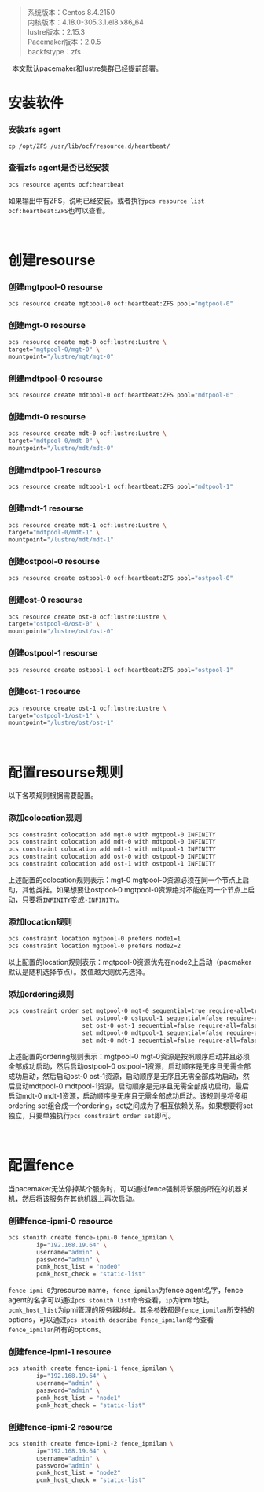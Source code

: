 > 系统版本：Centos 8.4.2150  
> 内核版本：4.18.0-305.3.1.el8.x86_64  
> lustre版本：2.15.3  
> Pacemaker版本：2.0.5  
> backfstype：zfs  

&nbsp;
本文默认pacemaker和lustre集群已经提前部署。

# 安装软件
### 安装zfs agent
```
cp /opt/ZFS /usr/lib/ocf/resource.d/heartbeat/
```

### 查看zfs agent是否已经安装
```bash
pcs resource agents ocf:heartbeat
```
如果输出中有ZFS，说明已经安装。或者执行`pcs resource list ocf:heartbeat:ZFS`也可以查看。

&nbsp;
# 创建resourse
### 创建mgtpool-0 resourse
```bash
pcs resource create mgtpool-0 ocf:heartbeat:ZFS pool="mgtpool-0"
```

### 创建mgt-0 resourse
```bash
pcs resource create mgt-0 ocf:lustre:Lustre \
target="mgtpool-0/mgt-0" \
mountpoint="/lustre/mgt/mgt-0"
```

### 创建mdtpool-0 resourse
```bash
pcs resource create mdtpool-0 ocf:heartbeat:ZFS pool="mdtpool-0"
```

### 创建mdt-0 resourse
```bash
pcs resource create mdt-0 ocf:lustre:Lustre \
target="mdtpool-0/mdt-0" \
mountpoint="/lustre/mdt/mdt-0"
```

### 创建mdtpool-1 resourse
```bash
pcs resource create mdtpool-1 ocf:heartbeat:ZFS pool="mdtpool-1"
```

### 创建mdt-1 resourse
```bash
pcs resource create mdt-1 ocf:lustre:Lustre \
target="mdtpool-0/mdt-1" \
mountpoint="/lustre/mdt/mdt-1"
```

### 创建ostpool-0 resourse
```bash
pcs resource create ostpool-0 ocf:heartbeat:ZFS pool="ostpool-0"
```

### 创建ost-0 resourse
```bash
pcs resource create ost-0 ocf:lustre:Lustre \
target="ostpool-0/ost-0" \
mountpoint="/lustre/ost/ost-0"
```

### 创建ostpool-1 resourse
```bash
pcs resource create ostpool-1 ocf:heartbeat:ZFS pool="ostpool-1"
```

### 创建ost-1 resourse
```bash
pcs resource create ost-1 ocf:lustre:Lustre \
target="ostpool-1/ost-1" \
mountpoint="/lustre/ost/ost-1"
```

&nbsp;
# 配置resourse规则
以下各项规则根据需要配置。

### 添加colocation规则
```bash
pcs constraint colocation add mgt-0 with mgtpool-0 INFINITY
pcs constraint colocation add mdt-0 with mdtpool-0 INFINITY
pcs constraint colocation add mdt-1 with mdtpool-1 INFINITY
pcs constraint colocation add ost-0 with ostpool-0 INFINITY
pcs constraint colocation add ost-1 with ostpool-1 INFINITY
```
上述配置的colocation规则表示：mgt-0 mgtpool-0资源必须在同一个节点上启动，其他类推。如果想要让ostpool-0 mgtpool-0资源绝对不能在同一个节点上启动，只要将`INFINITY`变成`-INFINITY`。

### 添加location规则
```bash
pcs constraint location mgtpool-0 prefers node1=1
pcs constraint location mgtpool-0 prefers node2=2
```
以上配置的location规则表示：mgtpool-0资源优先在node2上启动（pacmaker默认是随机选择节点）。数值越大则优先选择。

### 添加ordering规则
```bash
pcs constraint order set mgtpool-0 mgt-0 sequential=true require-all=true action=start \
                     set ostpool-0 ostpool-1 sequential=false require-all=false action=start \
                     set ost-0 ost-1 sequential=false require-all=false action=start \
                     set mdtpool-0 mdtpool-1 sequential=false require-all=false action=start \
                     set mdt-0 mdt-1 sequential=false require-all=false action=start
```
上述配置的ordering规则表示：mgtpool-0 mgt-0资源是按照顺序启动并且必须全部成功启动，然后启动ostpool-0 ostpool-1资源，启动顺序是无序且无需全部成功启动，然后启动ost-0 ost-1资源，启动顺序是无序且无需全部成功启动，然后启动mdtpool-0 mdtpool-1资源，启动顺序是无序且无需全部成功启动，最后启动mdt-0 mdt-1资源，启动顺序是无序且无需全部成功启动。该规则是将多组ordering set组合成一个ordering，set之间成为了相互依赖关系。如果想要将set独立，只要单独执行`pcs constraint order set`即可。

&nbsp;
# 配置fence
当pacemaker无法停掉某个服务时，可以通过fence强制将该服务所在的机器关机，然后将该服务在其他机器上再次启动。

### 创建fence-ipmi-0 resource
```bash
pcs stonith create fence-ipmi-0 fence_ipmilan \
        ip="192.168.19.64" \
        username="admin" \
        password="admin" \
        pcmk_host_list = "node0"
        pcmk_host_check = "static-list"
```
`fence-ipmi-0`为resource name，`fence_ipmilan`为fence agent名字，fence agent的名字可以通过`pcs stonith list`命令查看，`ip`为ipmi地址，`pcmk_host_list`为ipmi管理的服务器地址。其余参数都是`fence_ipmilan`所支持的options，可以通过`pcs stonith describe fence_ipmilan`命令查看`fence_ipmilan`所有的options。

### 创建fence-ipmi-1 resource
```bash
pcs stonith create fence-ipmi-1 fence_ipmilan \
        ip="192.168.19.64" \
        username="admin" \
        password="admin" \
        pcmk_host_list = "node1"
        pcmk_host_check = "static-list"
```

### 创建fence-ipmi-2 resource
```bash
pcs stonith create fence-ipmi-2 fence_ipmilan \
        ip="192.168.19.64" \
        username="admin" \
        password="admin" \
        pcmk_host_list = "node2"
        pcmk_host_check = "static-list"
```
